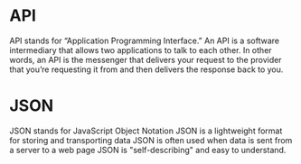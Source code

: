 # API

API stands for “Application Programming Interface.” An API is a software intermediary that allows two applications to talk to each other.  In other words, an API is the messenger that delivers your request to the provider that you’re requesting it from and then delivers the response back to you. 

# JSON
JSON stands for JavaScript Object Notation  JSON is a lightweight format for storing and transporting data  JSON is often used when data is sent from a server to a web page  JSON is "self-describing" and easy to understand.
